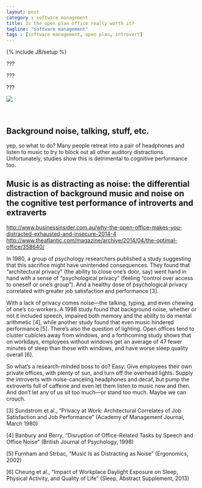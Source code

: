 ```yaml
---
layout: post
category : software management
title: Is the open plan office really worth it?
tagline: "software management"
tags : [software management, open plan, introvert]
---
```

{% include JB/setup %}

<div class="intro">
<div class="intro-txt">
<p>
???
</p>
<p>
???
</p>
<p>
???
</p>
</div> 
<div class="intro-img"><img class="article-image" src="{{ASSET_PATH}}/bootstrap/img/open_office_250.jpg"/></div>
</div>
<br/>
<br/>

## Background noise, talking, stuff, etc.

yep, so what to do? Many people retreat into a pair of headphones and listen to music to try to block out all other auditory distractions. Unfortunately, studies show this is detrimental to cognitive performance too.

## Music is as distracting as noise: the differential distraction of background music and noise on the cognitive test performance of introverts and extraverts







http://www.businessinsider.com.au/why-the-open-office-makes-you-distracted-exhausted-and-insecure-2014-4
http://www.theatlantic.com/magazine/archive/2014/04/the-optimal-office/358640/







In 1980, a group of psychology researchers published a study suggesting that this sacrifice might have unintended consequences. They found that “architectural privacy” (the ability to close one’s door, say) went hand in hand with a sense of “psychological privacy” (feeling “control over access to oneself or one’s group”). And a healthy dose of psychological privacy correlated with greater job satisfaction and performance [3].

With a lack of privacy comes noise—the talking, typing, and even chewing of one’s co-workers. A 1998 study found that background noise, whether or not it included speech, impaired both memory and the ability to do mental arithmetic [4], while another study found that even music hindered performance [5]. There’s also the question of lighting. Open offices tend to cluster cubicles away from windows, and a forthcoming study shows that on workdays, employees without windows get an average of 47 fewer minutes of sleep than those with windows, and have worse sleep quality overall [6]. 




So what’s a research-minded boss to do? Easy: Give employees their own private offices, with plenty of sun, and turn off the overhead lights. Supply the introverts with noise-canceling headphones and decaf, but pump the extroverts full of caffeine and even let them listen to music now and then. And don’t let any of us sit too much—or stand too much. Maybe we can crouch.




[3] Sundstrom et al., “Privacy at Work: Architectural Correlates of Job Satisfaction and Job Performance” (Academy of Management Journal, March 1980)

[4] Banbury and Berry, “Disruption of Office-Related Tasks by Speech and Office Noise” (British Journal of Psychology, 1998)

[5] Furnham and Strbac, “Music Is as Distracting as Noise” (Ergonomics, 2002)

[6] Cheung et al., “Impact of Workplace Daylight Exposure on Sleep, Physical Activity, and Quality of Life” (Sleep, Abstract Supplement, 2013)